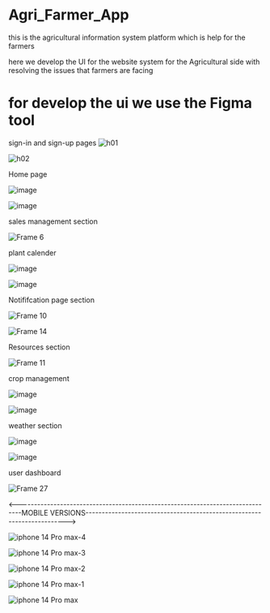 # Agri_Farmer_App
this is the agricultural information system platform which is help for the farmers

here we develop the UI for the website system for the Agricultural side with resolving the issues that farmers are facing

# for develop the ui we use the Figma tool

sign-in and sign-up pages
![h01](https://github.com/nsewmini/Agri_Farmer_App/assets/96427674/e30f671c-5487-4970-ad83-9e26245936d3)


![h02](https://github.com/nsewmini/Agri_Farmer_App/assets/96427674/85f128bb-74d4-491d-95d2-8b1b436cbb67)

Home page 

![image](https://github.com/nsewmini/Agri_Farmer_App/assets/96427674/06c5ddb1-6af3-4748-abea-75fa140daa7e)

![image](https://github.com/nsewmini/Agri_Farmer_App/assets/96427674/86944248-d948-405c-a9a1-c392b4b5e4f1)


sales management section 

![Frame 6](https://github.com/nsewmini/Agri_Farmer_App/assets/96427674/1eb1a373-bedb-4233-9d33-9ebd0867df81)

plant calender

![image](https://github.com/nsewmini/Agri_Farmer_App/assets/96427674/f99f4437-712e-4649-8456-03a3fe253f8a)

![image](https://github.com/nsewmini/Agri_Farmer_App/assets/96427674/7f7608fe-a2a8-4788-9f47-541f6c9308cf)


Notififcation page section

![Frame 10](https://github.com/nsewmini/Agri_Farmer_App/assets/96427674/a1f975fd-e419-4bf8-82c4-d38b1dd0d6a1)

![Frame 14](https://github.com/nsewmini/Agri_Farmer_App/assets/96427674/68f7a599-c790-4065-a44b-8778fd3477f1)


Resources section

![Frame 11](https://github.com/nsewmini/Agri_Farmer_App/assets/96427674/37bbf609-0bf8-4434-aa74-15dac9023d00)


crop management

![image](https://github.com/nsewmini/Agri_Farmer_App/assets/96427674/7649012b-3e9a-4780-a341-3a3694c1b3df)

![image](https://github.com/nsewmini/Agri_Farmer_App/assets/96427674/a44c2339-83b5-4366-b325-8dc5cbd94d20)

weather section 

![image](https://github.com/nsewmini/Agri_Farmer_App/assets/96427674/e39b91ad-cc77-425d-8981-8b9f0fa3574b)

![image](https://github.com/nsewmini/Agri_Farmer_App/assets/96427674/48431222-7f95-4d9f-9e70-6c6a4975a522)

user dashboard

![Frame 27](https://github.com/nsewmini/Agri_Farmer_App/assets/96427674/0289301d-02ef-41c9-9b45-aa47d27cfeff)



<-------------------------------------------------------------------------------MOBILE VERSIONS------------------------------------------------------------------------>


![iphone 14 Pro max-4](https://github.com/nsewmini/Agri_Farmer_App/assets/96427674/ec0a27e6-e625-4002-9716-2ca04759707f)


![iphone 14 Pro max-3](https://github.com/nsewmini/Agri_Farmer_App/assets/96427674/a39ce0ab-f3b8-4644-a781-857663d33dc6)

![iphone 14 Pro max-2](https://github.com/nsewmini/Agri_Farmer_App/assets/96427674/97372dfd-683e-42d8-8e81-14cc7abfb883)


![iphone 14 Pro max-1](https://github.com/nsewmini/Agri_Farmer_App/assets/96427674/15c6a0d2-bb3f-45f4-86f1-8cdf1d6fe14a)


![iphone 14 Pro max](https://github.com/nsewmini/Agri_Farmer_App/assets/96427674/85d2ca61-651f-4134-bb2e-12a42ff1a1fc)



